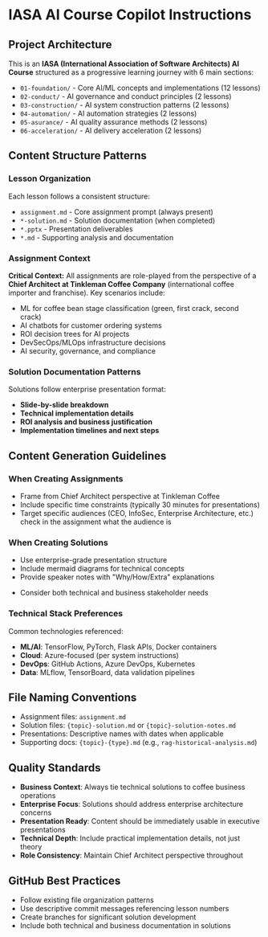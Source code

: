 # IASA AI Course Copilot Instructions

## Project Architecture
This is an **IASA (International Association of Software Architects) AI Course** structured as a progressive learning journey with 6 main sections:
- `01-foundation/` - Core AI/ML concepts and implementations (12 lessons)
- `02-conduct/` - AI governance and conduct principles (2 lessons)
- `03-construction/` - AI system construction patterns (2 lessons)
- `04-automation/` - AI automation strategies (2 lessons)
- `05-asurance/` - AI quality assurance methods (2 lessons)
- `06-acceleration/` - AI delivery acceleration (2 lessons)

## Content Structure Patterns

### Lesson Organization
Each lesson follows a consistent structure:
- `assignment.md` - Core assignment prompt (always present)
- `*-solution.md` - Solution documentation (when completed)
- `*.pptx` - Presentation deliverables
- `*.md` - Supporting analysis and documentation

### Assignment Context
**Critical Context:** All assignments are role-played from the perspective of a **Chief Architect at Tinkleman Coffee Company** (international coffee importer and franchise). Key scenarios include:
- ML for coffee bean stage classification (green, first crack, second crack)
- AI chatbots for customer ordering systems
- ROI decision trees for AI projects
- DevSecOps/MLOps infrastructure decisions
- AI security, governance, and compliance

### Solution Documentation Patterns
Solutions follow enterprise presentation format:
- **Slide-by-slide breakdown** 
- **Technical implementation details** 
- **ROI analysis and business justification**
- **Implementation timelines and next steps**

## Content Generation Guidelines

### When Creating Assignments
- Frame from Chief Architect perspective at Tinkleman Coffee
- Include specific time constraints (typically 30 minutes for presentations)
- Target specific audiences (CEO, InfoSec, Enterprise Architecture, etc.) check in the assignment what the audience is


### When Creating Solutions
- Use enterprise-grade presentation structure
- Include mermaid diagrams for technical concepts
- Provide speaker notes with "Why/How/Extra" explanations
<!-- - Include specific code examples (TensorFlow, Flask, Docker patterns) -->
- Consider both technical and business stakeholder needs

### Technical Stack Preferences
Common technologies referenced:
- **ML/AI**: TensorFlow, PyTorch, Flask APIs, Docker containers
- **Cloud**: Azure-focused (per system instructions)
- **DevOps**: GitHub Actions, Azure DevOps, Kubernetes
- **Data**: MLflow, TensorBoard, data validation pipelines

## File Naming Conventions
- Assignment files: `assignment.md`
- Solution files: `{topic}-solution.md` or `{topic}-solution-notes.md`
- Presentations: Descriptive names with dates when applicable
- Supporting docs: `{topic}-{type}.md` (e.g., `rag-historical-analysis.md`)

## Quality Standards
- **Business Context**: Always tie technical solutions to coffee business operations
- **Enterprise Focus**: Solutions should address enterprise architecture concerns
- **Presentation Ready**: Content should be immediately usable in executive presentations
- **Technical Depth**: Include practical implementation details, not just theory
- **Role Consistency**: Maintain Chief Architect perspective throughout

## GitHub Best Practices
- Follow existing file organization patterns
- Use descriptive commit messages referencing lesson numbers
- Create branches for significant solution development
- Include both technical and business documentation in solutions
